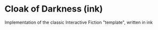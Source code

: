 # Cloak of Darkness (ink)
Implementation of the classic Interactive Fiction "template", written in ink
